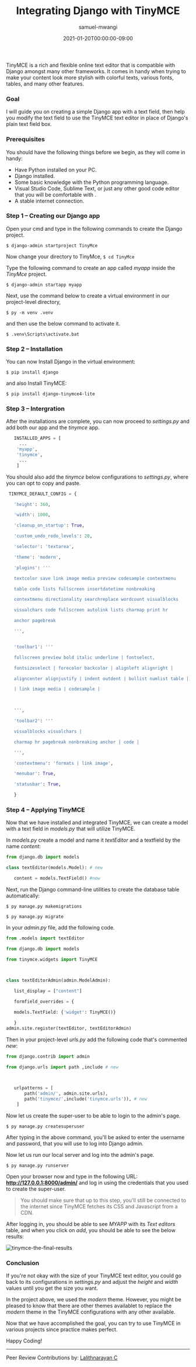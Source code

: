 ﻿---
layout: engineering-education
status: publish
published: true
url: /engineering-education/integrating-django-with-tinymce/
title: Integrating Django with TinyMCE
description: This article will serve as a guide to integrate Django with a TinyMCE. TinyMCE is a rich and flexible online text editor that is compatible with Django amongst many other frameworks.
author: samuel-mwangi
date: 2021-01-20T00:00:00-09:00
topics:
excerpt_separator: <!--more-->
images:

  - url: /engineering-education/integrating-django-with-tinymce/hero.jpg
    alt: installing Kubernetes on ubuntu server
---
TinyMCE is a rich and flexible online text editor that is compatible with Django amongst many other frameworks. It comes in handy when trying to make your content look more stylish with colorful texts, various fonts, tables, and many other features.
<!--more-->
### Goal
I will guide you on creating a simple Django app with a text field, then help you modify the text field to use the TinyMCE text editor in place of Django's plain text field box. 

### Prerequisites
You should have the following things before we begin, as they will come in handy:
 - Have Python installed on your PC.
 - Django installed.
 - Some basic knowledge with the Python programming language.
 - Visual Studio Code, Sublime Text, or just any other good code editor that you will be comfortable with .
 - A stable internet connection.

### Step 1 – Creating our Django app
Open your cmd and type in the following commands to create the Django project.

`$ django-admin startproject TinyMce`

Now change your directory to TinyMce,
`$ cd TinyMce `
      
Type the following command to create an app called *myapp* inside the *TinyMce* project.

`$ django-admin startapp myapp`
    
Next, use the command below to create a virtual environment in our project-level directory,

`$ py -m venv .venv`
    
and then use the below command to activate it.    

`$ .venv\Scripts\activate.bat`

### Step 2 – Installation
You can now Install Django in the virtual environment:

`$ pip install django`

and also Install TinyMCE:

`$ pip install django-tinymce4-lite`

### Step 3 – Intergration
After the installations are complete, you can now proceed to *settings.py* and add both our app and the *tinymce* app.

```py
   INSTALLED_APPS = [
     ...
    'myapp',
    'tinymce',
     ... 
    ]
```

You should also add the *tinymce* below configurations to *settings.py*, where you can opt to copy and paste.

```py
 TINYMCE_DEFAULT_CONFIG = {

   'height': 360,

   'width': 1000,

   'cleanup_on_startup': True,

   'custom_undo_redo_levels': 20,

   'selector': 'textarea',

   'theme': 'modern',

   'plugins': '''

   textcolor save link image media preview codesample contextmenu

   table code lists fullscreen insertdatetime nonbreaking

   contextmenu directionality searchreplace wordcount visualblocks

   visualchars code fullscreen autolink lists charmap print hr

   anchor pagebreak

   ''',


   'toolbar1': '''

   fullscreen preview bold italic underline | fontselect,

   fontsizeselect | forecolor backcolor | alignleft alignright |

   aligncenter alignjustify | indent outdent | bullist numlist table |

   | link image media | codesample |

  

   ''',

   'toolbar2': '''

   visualblocks visualchars |

   charmap hr pagebreak nonbreaking anchor | code |

   ''',

   'contextmenu': 'formats | link image',

   'menubar': True,

   'statusbar': True,

   }

```

### Step 4 – Applying TinyMCE
Now that we have installed and integrated TinyMCE, we can create a model with a text field in *models.py* that will utilize TinyMCE.

In *models.py* create a model and name it *textEditor* and a textfield by the name *content*:

```py
from django.db import models

class textEditor(models.Model): # new

   content = models.TextField() #new

```

Next, run the Django command-line utilities to create the database table automatically:

`$ py manage.py makemigrations`

`$ py manage.py migrate `
   
In your *admin.py* file, add the following code. 

```py
from .models import textEditor

from django.db import models

from tinymce.widgets import TinyMCE

  

class textEditorAdmin(admin.ModelAdmin):

   list_display = ["content"]

   formfield_overrides = {

   models.TextField: {'widget': TinyMCE()}

   }
admin.site.register(textEditor, textEditorAdmin)
```
 
Then in your project-level *urls.py* add the following code that's commented *new*:

```py
from django.contrib import admin

from django.urls import path ,include # new

  

   urlpatterns = [
       path('admin/', admin.site.urls),
       path('tinymce/',include('tinymce.urls')), # new
    ]
 ```

Now let us create the super-user to be able to login to the admin's page.

`$ py manage.py createsuperuser`
    
After typing in the above command, you'll be asked to enter the username and password, that you will use to log into Django admin. 

Now let us run our local server and log into the admin's page. 

`$ py manage.py runserver`

Open your browser now and type in the following URL:
**http://127.0.0.1:8000/admin/** and log in using the credentials that you used to create the super-user.

> You should make sure that up to this step, you'll still be connected to the internet since TinyMCE fetches its CSS and Javascript from a CDN.

After logging in, you should be able to see *MYAPP* with its *Text editors* table, and when you click on *add*, you should be able to see the below results:

![tinymce-the-final-results](/engineering-education/integrating-django-with-tinymce/tinymce-the-final-results.jpg)

### Conclusion
If you're not okay with the size of your TinyMCE text editor, you could go back to its configurations in *settings.py* and adjust the *height* and *width* values until you get the size you want.

In the project above, we used the *modern* theme. However, you might be pleased to know that there are other themes availablet to replace the *modern* theme in the TinyMCE configurations with any other available.

Now that we have accomplished the goal, you can try to use TinyMCE in various projects since practice makes perfect.

Happy Coding!

---
Peer Review Contributions by: [Lalithnarayan C](/engineering-education/authors/lalithnarayan-c/)


